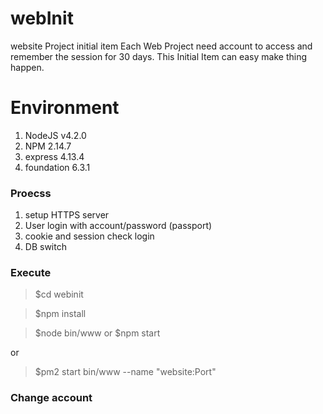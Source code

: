 # webInit
website Project initial item
Each Web Project need account to access and remember the session for 30 days. 
This Initial Item can easy make thing happen. 

# Environment
1. NodeJS v4.2.0
2. NPM 2.14.7
3. express 4.13.4
4. foundation 6.3.1

### Proecss 
1. setup HTTPS server 
2. User login with account/password (passport)
3. cookie and session check login
4. DB switch
  	
### Execute 
>$cd webinit

>$npm install 

>$node bin/www or $npm start

or

>$pm2 start bin/www --name "website:Port"
  		
   
### Change account 
>

  
